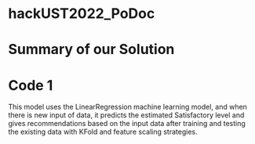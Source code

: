# hackUST2022_PoDoc

# Summary of our Solution

# Code 1
This model uses the LinearRegression machine learning model, and when there is new input of data, it predicts the estimated Satisfactory level and gives recommendations based on the input data after training and testing the existing data with KFold and feature scaling strategies.
